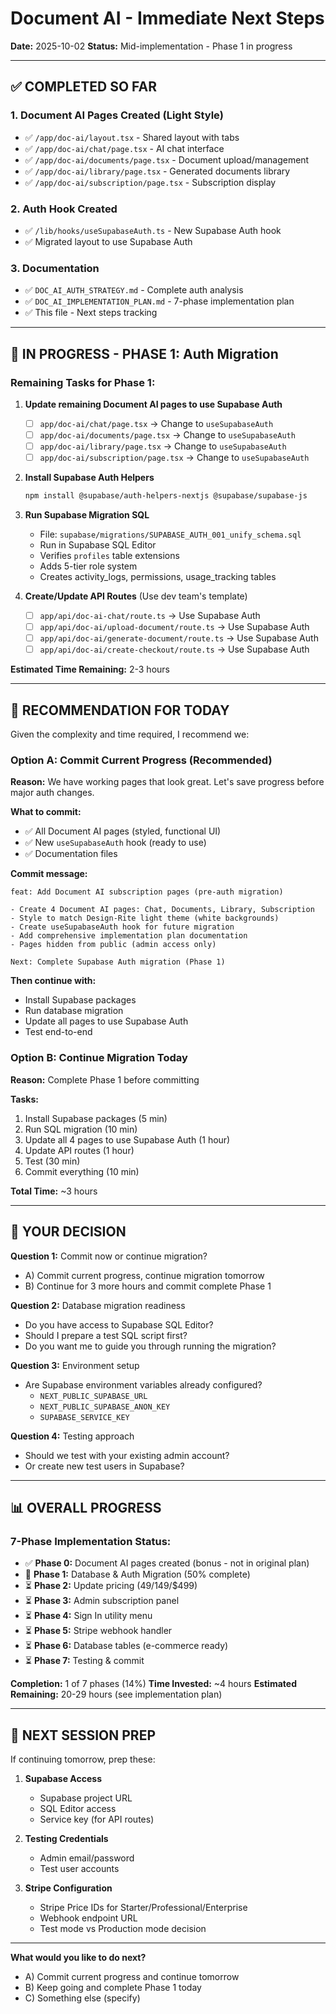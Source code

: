 # Document AI - Immediate Next Steps

**Date:** 2025-10-02
**Status:** Mid-implementation - Phase 1 in progress

---

## ✅ COMPLETED SO FAR

### 1. Document AI Pages Created (Light Style)
- ✅ `/app/doc-ai/layout.tsx` - Shared layout with tabs
- ✅ `/app/doc-ai/chat/page.tsx` - AI chat interface
- ✅ `/app/doc-ai/documents/page.tsx` - Document upload/management
- ✅ `/app/doc-ai/library/page.tsx` - Generated documents library
- ✅ `/app/doc-ai/subscription/page.tsx` - Subscription display

### 2. Auth Hook Created
- ✅ `/lib/hooks/useSupabaseAuth.ts` - New Supabase Auth hook
- ✅ Migrated layout to use Supabase Auth

### 3. Documentation
- ✅ `DOC_AI_AUTH_STRATEGY.md` - Complete auth analysis
- ✅ `DOC_AI_IMPLEMENTATION_PLAN.md` - 7-phase implementation plan
- ✅ This file - Next steps tracking

---

## 🚧 IN PROGRESS - PHASE 1: Auth Migration

### Remaining Tasks for Phase 1:

1. **Update remaining Document AI pages to use Supabase Auth**
   - [ ] `app/doc-ai/chat/page.tsx` → Change to `useSupabaseAuth`
   - [ ] `app/doc-ai/documents/page.tsx` → Change to `useSupabaseAuth`
   - [ ] `app/doc-ai/library/page.tsx` → Change to `useSupabaseAuth`
   - [ ] `app/doc-ai/subscription/page.tsx` → Change to `useSupabaseAuth`

2. **Install Supabase Auth Helpers**
   ```bash
   npm install @supabase/auth-helpers-nextjs @supabase/supabase-js
   ```

3. **Run Supabase Migration SQL**
   - File: `supabase/migrations/SUPABASE_AUTH_001_unify_schema.sql`
   - Run in Supabase SQL Editor
   - Verifies `profiles` table extensions
   - Adds 5-tier role system
   - Creates activity_logs, permissions, usage_tracking tables

4. **Create/Update API Routes** (Use dev team's template)
   - [ ] `app/api/doc-ai-chat/route.ts` → Use Supabase Auth
   - [ ] `app/api/doc-ai/upload-document/route.ts` → Use Supabase Auth
   - [ ] `app/api/doc-ai/generate-document/route.ts` → Use Supabase Auth
   - [ ] `app/api/doc-ai/create-checkout/route.ts` → Use Supabase Auth

**Estimated Time Remaining:** 2-3 hours

---

## 📝 RECOMMENDATION FOR TODAY

Given the complexity and time required, I recommend we:

###  Option A: Commit Current Progress (Recommended)
**Reason:** We have working pages that look great. Let's save progress before major auth changes.

**What to commit:**
- ✅ All Document AI pages (styled, functional UI)
- ✅ New `useSupabaseAuth` hook (ready to use)
- ✅ Documentation files

**Commit message:**
```
feat: Add Document AI subscription pages (pre-auth migration)

- Create 4 Document AI pages: Chat, Documents, Library, Subscription
- Style to match Design-Rite light theme (white backgrounds)
- Create useSupabaseAuth hook for future migration
- Add comprehensive implementation plan documentation
- Pages hidden from public (admin access only)

Next: Complete Supabase Auth migration (Phase 1)
```

**Then continue with:**
- Install Supabase packages
- Run database migration
- Update all pages to use Supabase Auth
- Test end-to-end

### Option B: Continue Migration Today
**Reason:** Complete Phase 1 before committing

**Tasks:**
1. Install Supabase packages (5 min)
2. Run SQL migration (10 min)
3. Update all 4 pages to use Supabase Auth (1 hour)
4. Update API routes (1 hour)
5. Test (30 min)
6. Commit everything (10 min)

**Total Time:** ~3 hours

---

## 🎯 YOUR DECISION

**Question 1:** Commit now or continue migration?
- A) Commit current progress, continue migration tomorrow
- B) Continue for 3 more hours and commit complete Phase 1

**Question 2:** Database migration readiness
- Do you have access to Supabase SQL Editor?
- Should I prepare a test SQL script first?
- Do you want me to guide you through running the migration?

**Question 3:** Environment setup
- Are Supabase environment variables already configured?
  - `NEXT_PUBLIC_SUPABASE_URL`
  - `NEXT_PUBLIC_SUPABASE_ANON_KEY`
  - `SUPABASE_SERVICE_KEY`

**Question 4:** Testing approach
- Should we test with your existing admin account?
- Or create new test users in Supabase?

---

## 📊 OVERALL PROGRESS

### 7-Phase Implementation Status:
- ✅ **Phase 0:** Document AI pages created (bonus - not in original plan)
- 🔄 **Phase 1:** Database & Auth Migration (50% complete)
- ⏳ **Phase 2:** Update pricing ($49/$149/$499)
- ⏳ **Phase 3:** Admin subscription panel
- ⏳ **Phase 4:** Sign In utility menu
- ⏳ **Phase 5:** Stripe webhook handler
- ⏳ **Phase 6:** Database tables (e-commerce ready)
- ⏳ **Phase 7:** Testing & commit

**Completion:** 1 of 7 phases (14%)
**Time Invested:** ~4 hours
**Estimated Remaining:** 20-29 hours (see implementation plan)

---

## 🚀 NEXT SESSION PREP

If continuing tomorrow, prep these:

1. **Supabase Access**
   - Supabase project URL
   - SQL Editor access
   - Service key (for API routes)

2. **Testing Credentials**
   - Admin email/password
   - Test user accounts

3. **Stripe Configuration**
   - Stripe Price IDs for Starter/Professional/Enterprise
   - Webhook endpoint URL
   - Test mode vs Production mode decision

---

**What would you like to do next?**
- A) Commit current progress and continue tomorrow
- B) Keep going and complete Phase 1 today
- C) Something else (specify)
